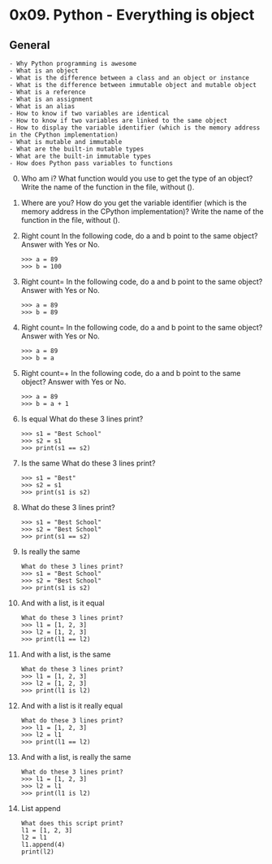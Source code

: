 # 0x09. Python - Everything is object

## General

    - Why Python programming is awesome
    - What is an object
    - What is the difference between a class and an object or instance
    - What is the difference between immutable object and mutable object
    - What is a reference
    - What is an assignment
    - What is an alias
    - How to know if two variables are identical
    - How to know if two variables are linked to the same object
    - How to display the variable identifier (which is the memory address in the CPython implementation)
    - What is mutable and immutable
    - What are the built-in mutable types
    - What are the built-in immutable types
    - How does Python pass variables to functions

0. Who am i?
    What function would you use to get the type of an object?
    Write the name of the function in the file, without ().

1. Where are you?
    How do you get the variable identifier (which is the memory address in the CPython implementation)?
    Write the name of the function in the file, without ().

2. Right count
    In the following code, do a and b point to the same object? Answer with Yes or No.
    ```
    >>> a = 89
    >>> b = 100
    ```

3. Right count=
    In the following code, do a and b point to the same object? Answer with Yes or No.
    ```
    >>> a = 89
    >>> b = 89
    ```

4. Right count=
    In the following code, do a and b point to the same object? Answer with Yes or No.
    ```
    >>> a = 89
    >>> b = a
    ```

5. Right count=+
    In the following code, do a and b point to the same object? Answer with Yes or No.
    ```
    >>> a = 89
    >>> b = a + 1
    ```

6. Is equal
    What do these 3 lines print?
    ```
    >>> s1 = "Best School"
    >>> s2 = s1
    >>> print(s1 == s2)
    ```

7. Is the same
    What do these 3 lines print?
    ```
    >>> s1 = "Best"
    >>> s2 = s1
    >>> print(s1 is s2)
    ```

8. What do these 3 lines print?
    ```
    >>> s1 = "Best School"
    >>> s2 = "Best School"
    >>> print(s1 == s2)
    ```
9. Is really the same
    ```
    What do these 3 lines print?
    >>> s1 = "Best School"
    >>> s2 = "Best School"
    >>> print(s1 is s2)
    ```

10. And with a list, is it equal
    ```
    What do these 3 lines print?
    >>> l1 = [1, 2, 3]
    >>> l2 = [1, 2, 3] 
    >>> print(l1 == l2)
    ```

11. And with a list, is the same
    ```
    What do these 3 lines print?
    >>> l1 = [1, 2, 3]
    >>> l2 = [1, 2, 3] 
    >>> print(l1 is l2)
    ```
12. And with a list is it really equal
    ```
    What do these 3 lines print?
    >>> l1 = [1, 2, 3]
    >>> l2 = l1
    >>> print(l1 == l2)
    ```

13. And with a list, is really the same
    ```
    What do these 3 lines print?
    >>> l1 = [1, 2, 3]
    >>> l2 = l1
    >>> print(l1 is l2)
    ```

14. List append
    ```
    What does this script print?
    l1 = [1, 2, 3]
    l2 = l1
    l1.append(4)
    print(l2)
    ```
